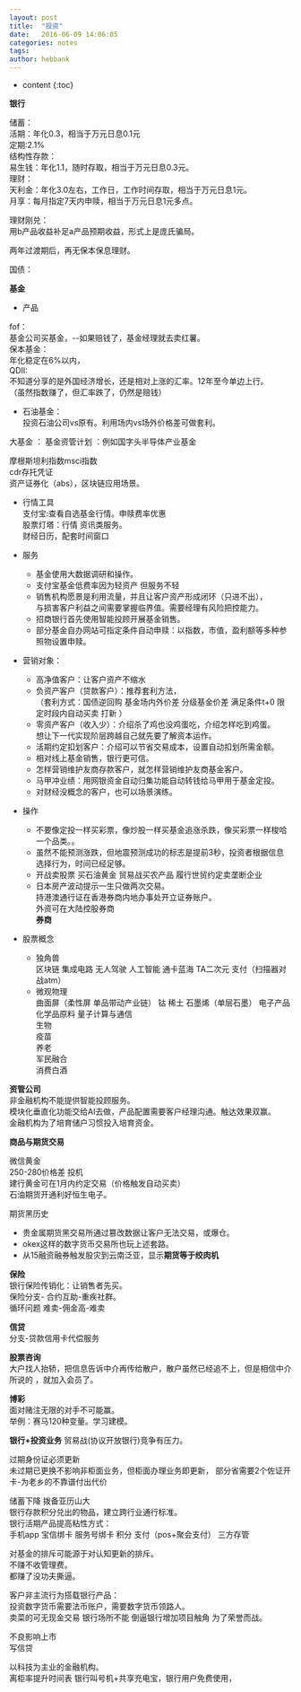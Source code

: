 ```yaml
---
layout: post
title:  "投资"
date:   2016-06-09 14:06:05
categories: notes
tags:
author: hebbank
---
```


* content
{:toc}


**银行**   

储蓄：  
活期：年化0.3，相当于万元日息0.1元  
定期:2.1%   
结构性存款：  
易生钱：年化1.1，随时存取，相当于万元日息0.3元。  
理财：  
天利金：年化3.0左右，工作日，工作时间存取，相当于万元日息1元。  
月享：每月指定7天内申赎，相当于万元日息1元多点。  

理财刚兑：  
用b产品收益补足a产品预期收益，形式上是庞氏骗局。

两年过渡期后，再无保本保息理财。  

国债：




**基金**  
- 产品   

fof：  
基金公司买基金，--如果赔钱了，基金经理就去卖红薯。  
保本基金：  
年化稳定在6%以内，  
QDII:  
不知道分享的是外国经济增长，还是相对上涨的汇率。12年至今单边上行。  
（虽然指数赚了，但汇率跌了，仍然是赔钱）  
  - 石油基金：  
投资石油公司vs原有。利用场内vs场外价格差可做套利。  

大基金 ：
基金资管计划 ：例如国字头半导体产业基金  

摩根斯坦利指数msci指数  
cdr存托凭证  
资产证券化（abs），区块链应用场景。  

- 行情工具  
支付宝:查看自选基金行情。申赎费率优惠    
股票灯塔：行情 资讯类服务。  
财经日历，配套时间窗口  

- 服务  
  - 基金使用大数据调研和操作。  
  - 支付宝基金低费率因为轻资产  但服务不轻   
  - 销售机构愿景是利用流量，并且让客户资产形成闭环（只进不出），  
与损害客户利益之间需要掌握临界值。需要经理有风险把控能力。  
  - 招商银行首先使用智能投顾开展基金销售。   
  - 部分基金自办网站可指定条件自动申赎：以指数，市值，盈利额等多种参照物设置申赎。  

- 营销对象：  
  -  高净值客户：让客户资产不缩水   
  - 负资产客户（贷款客户）：推荐套利方法，  
  （套利方式：国债逆回购 基金场内外价差 分级基金价差 满足条件t+0 限定时段内自动买卖 打新 ）
  - 零资产客户（收入少）：介绍杀了鸡也没鸡蛋吃，介绍怎样吃到鸡蛋。  
  想让下一代实现阶层跨越自己就先要了解资本运作。    
  - 活期约定扣划客户：介绍可以节省交易成本，设置自动扣划所需金额。  
   - 相对线上基金销售，银行更可信。  
   - 怎样营销维护友商存款客户，就怎样营销维护友商基金客户。  
   - 马甲冲业绩：用网银资金自动归集功能自动转钱给马甲用于基金定投。    
   - 对财经没概念的客户，也可以场景演练。  

- 操作
  - 不要像定投一样买彩票，像炒股一样买基金追涨杀跌，像买彩票一样梭哈一个品类。。  
  - 虽然不能预测涨跌，但地震预测成功的标志是提前3秒，投资者根据信息选择行为，时间已经足够。  
  - 开战卖股票 买石油黄金  贸易战买农产品 履行世贸约定卖垄断企业  
  - 日本房产波动提示一生只做两次交易。  
  持港澳通行证在香港券商内地办事处开立证券账户。  
  外资可在大陆控股券商   
**券商**   

- 股票概念  
  - 独角兽   
区块链 集成电路 无人驾驶 人工智能 通卡蓝海 TA二次元  支付（扫描器对战atm）  
  - 微观物理    
曲面屏（柔性屏 单品带动产业链） 钴 稀土 石墨烯（单层石墨）  电子产品化学品原料  量子计算与通信   
 生物  
   疫苗  
养老    
军民融合      
消费白酒  

**资管公司**   
非金融机构不能提供智能投顾服务。  
模块化垂直化功能交给AI去做，产品配置需要客户经理沟通。触达效果双赢。      
金融机构为了培育储户习惯投入培育资金。  

**商品与期货交易**   

微信黄金   
250-280价格差 投机  
建行黄金可在1月内约定交易（价格触发自动买卖）    
石油期货开通利好恒生电子。  

期货黑历史  
- 贵金属期货黑交易所通过篡改数据让客户无法交易，或爆仓。  
- okex这样的数字货币交易所也玩上述套路。  
- 从15融资融券触发股灾到云南泛亚，显示**期货等于绞肉机**   

**保险**  
银行保险传销化：让销售者先买。  
保险分支- 合约互助-重疾社群。   
循环问题  难卖-佣金高-难卖  

**信贷**  
分支-贷款信用卡代偿服务      

**股票咨询**  
大户找人抬轿，把信息告诉中介再传给散户，散户虽然已经追不上，但是相信中介所说的 ，就加入会员了。  

**博彩**    
面对赌注无限的对手不可能赢。  
举例：赛马120种变量。学习建模。  


**银行+投资业务**
 贸易战(协议开放银行)竞争有压力。  


过期身份证必须更新  
未过期已更换不影响非柜面业务，但柜面办理业务即更新，
部分省需要2个佐证开卡-为老乡的不靠谱付出代价   

储蓄下降 拨备亚历山大  
银行存款积分兑出的物品，建立跨行业通行标准。  
银行活期产品提高粘性方式：   
手机app 宝信绑卡 服务号绑卡 积分 支付（pos+聚会支付） 三方存管   

对基金的排斥可能源于对认知更新的排斥。  
不赚不收管理费。  
都赚了没功夫撕逼。  

客户非主流行为搭载银行产品：  
投资数字货币需要法币账户，需要数字货币领路人。   
卖菜的可无现金交易 银行场所不能 倒逼银行增加项目触角 为了荣誉而战。  

不良影响上市  
写信贷   

以科技为主业的金融机构。  
离柜率提升时间表
银行叫号机+共享充电宝，银行用户免费使用，  
